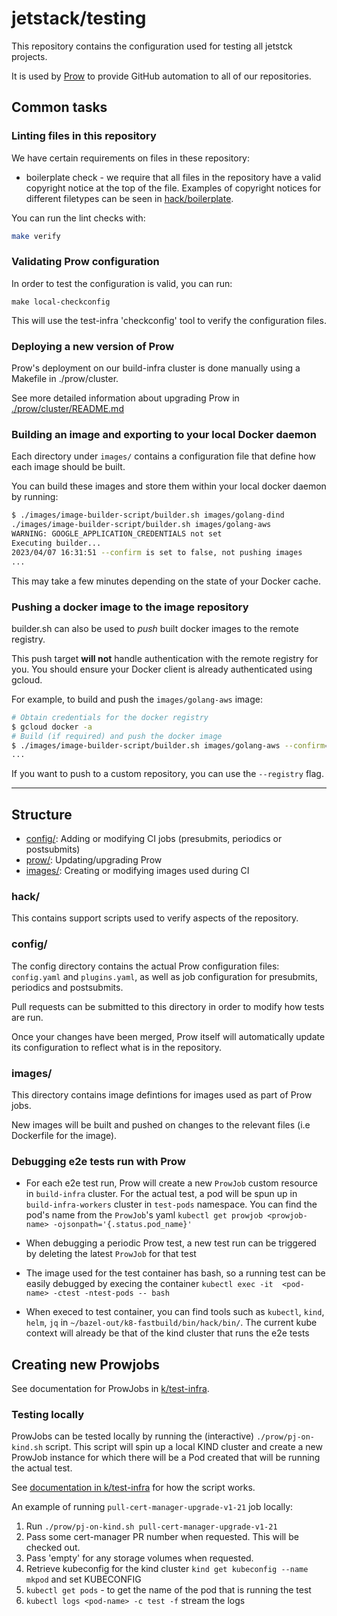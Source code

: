 # jetstack/testing

This repository contains the configuration used for testing all jetstck projects.

It is used by [Prow](https://github.com/kubernetes/test-infra/tree/master/prow)
to provide GitHub automation to all of our repositories.

## Common tasks

### Linting files in this repository

We have certain requirements on files in these repository:

* boilerplate check - we require that all files in the repository have a valid
copyright notice at the top of the file. Examples of copyright notices for
different filetypes can be seen in [hack/boilerplate](hack/boilerplate).

You can run the lint checks with:

```bash
make verify
```

### Validating Prow configuration

In order to test the configuration is valid, you can run:

```
make local-checkconfig
```

This will use the test-infra 'checkconfig' tool to verify the configuration
files.

### Deploying a new version of Prow

Prow's deployment on our build-infra cluster is done manually using a Makefile in ./prow/cluster.

See more detailed information about upgrading Prow in [./prow/cluster/README.md](./prow/cluster/README.md)

### Building an image and exporting to your local Docker daemon

Each directory under `images/` contains a configuration file that
define how each image should be built.

You can build these images and store them within your local docker daemon by
running:

```bash
$ ./images/image-builder-script/builder.sh images/golang-dind
./images/image-builder-script/builder.sh images/golang-aws
WARNING: GOOGLE_APPLICATION_CREDENTIALS not set
Executing builder...
2023/04/07 16:31:51 --confirm is set to false, not pushing images
...
```

This may take a few minutes depending on the state of your Docker cache.

### Pushing a docker image to the image repository

builder.sh can also be used to *push* built docker images to the remote registry.

This push target **will not** handle authentication with the remote registry for
you. You should ensure your Docker client is already authenticated using gcloud.

For example, to build and push the `images/golang-aws` image:

```bash
# Obtain credentials for the docker registry
$ gcloud docker -a
# Build (if required) and push the docker image
$ ./images/image-builder-script/builder.sh images/golang-aws --confirm=true
...
```

If you want to push to a custom repository, you can use the `--registry` flag.

---

## Structure

* [config/](config/): Adding or modifying CI jobs (presubmits, periodics or postsubmits)
* [prow/](prow/): Updating/upgrading Prow
* [images/](images/): Creating or modifying images used during CI

### hack/

This contains support scripts used to verify aspects of the repository.

### config/

The config directory contains the actual Prow configuration files: `config.yaml`
and `plugins.yaml`, as well as job configuration for presubmits, periodics and
postsubmits.

Pull requests can be submitted to this directory in order to modify how tests
are run.

Once your changes have been merged, Prow itself will automatically update its
configuration to reflect what is in the repository.

### images/

This directory contains image defintions for images used as part of Prow jobs.

New images will be built and pushed on changes to the relevant files (i.e
Dockerfile for the image).

### Debugging e2e tests run with Prow

-  For each e2e test run, Prow will create a new `ProwJob` custom resource in
   `build-infra` cluster. For the actual test, a pod will be spun up in
   `build-infra-workers` cluster in `test-pods` namespace. You can find the pod's
   name from the `ProwJob`'s yaml `kubectl get prowjob <prowjob-name> -ojsonpath='{.status.pod_name}'`

- When debugging a periodic Prow test, a new test run can be triggered by
  deleting the latest `ProwJob` for that test

- The image used for the test container has bash, so a running test can be
  easily debugged by execing the container `kubectl exec -it  <pod-name> -ctest
  -ntest-pods -- bash`

- When execed to test container, you can find tools such as `kubectl`, `kind`, `helm`,
  `jq` in `~/bazel-out/k8-fastbuild/bin/hack/bin/`. The current kube context will
  already be that of the kind cluster that runs the e2e tests

## Creating new Prowjobs

See documentation for ProwJobs in [k/test-infra](https://github.com/kubernetes/test-infra/blob/master/prow/jobs.md).

### Testing locally

ProwJobs can be tested locally by running the (interactive) `./prow/pj-on-kind.sh` script.
This script will spin up a local KIND cluster and create a new ProwJob instance for which there will be a Pod created that will be running the actual test.

See [documentation in k/test-infra](https://github.com/kubernetes/test-infra/blob/master/prow/build_test_update.md#How-to-test-a-ProwJob) for how the script works.

An example of running `pull-cert-manager-upgrade-v1-21` job locally:

1. Run `./prow/pj-on-kind.sh pull-cert-manager-upgrade-v1-21`
2. Pass some cert-manager PR number when requested. This will be checked out.
3. Pass 'empty' for any storage volumes when requested.
4. Retrieve kubeconfig for the kind cluster `kind get kubeconfig --name mkpod` and set KUBECONFIG
5. `kubectl get pods` - to get the name of the pod that is running the test
6. `kubectl logs <pod-name> -c test -f` stream the logs

